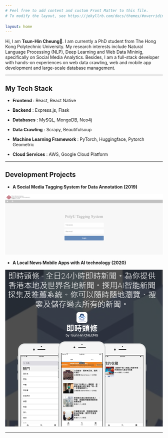 ```yaml
---
# Feel free to add content and custom Front Matter to this file.
# To modify the layout, see https://jekyllrb.com/docs/themes/#overriding-theme-defaults

layout: home
---
```


Hi, I am **Tsun-Hin Cheung**👋. I am currently a PhD student from The Hong Kong Polytechnic University. My research interests include Natural Language Processing (NLP), Deep Learning and Web Data Mininig, specifically on Social Media Analytics. Besides, I am a full-stack developer with hands-on experiences on web data crawling, web and mobile app development and large-scale database management.

------

## My Tech Stack

- **Frontend** : React, React Native

- **Backend** : Express.js, Flask

- **Databases**  : MySQL, MongoDB, Neo4j

- **Data Crawling** : Scrapy, Beautifulsoup

- **Machine Learning Framework** : PyTorch, Huggingface, Pytorch Geometric

- **Cloud Services** : AWS, Google Cloud Platform

------

## Development Projects

- **A Social Media Tagging System for Data Annotation (2019)**

![](assets/t1.PNG?raw=true)

- **A Local News Mobile Apps with AI technology (2020)**

![](assets/a1.PNG?raw=true)


------


